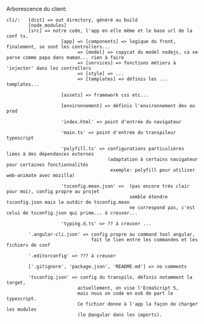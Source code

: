 Arborescence du client:

    cli/:   [dist] => out directory, généré au build
            [node_modules]
            [src] => notre code, l'app en elle même et le base url de la conf ts.
                        [app] => [components] => logique du front, finalement, se sont les controllers...
                              => [model] => copycat du model nodejs, ca se parse comme papa dans maman... rien à faire
                              => [services] => fonctions métiers à 'injecter' dans les controllers
                              => [style] => ...
                              => [templates] => définis les ... templates...
                        
                        [assets] => framework css etc...
                        
                        [environnement] => définis l'environnement dev ou prod

                        'index.html' => point d'entrée du navigateur

                        'main.ts' => point d'entrée du transpileur typescript

                        'polyfill.ts' => configurations particulières liées à des dépendances externes 
                                         (adaptation à certains navigateur pour certaines fonctionnalités
                                          exemple: polyfill pour utiliser web-animate avec mozilla)

                        'tsconfig.mean.json' =>  (pas encore très clair pour moi), config propre au projet
                                                 semble étendre tsconfig.json mais le outdir de tsconfig.mean
                                                 ne correspond pas, c'est celui de tsconfig.json qui prime... à creuser...
                        
                        'typing.d.ts' => ?? à creuser ...

            '.angular-cli.json' => config propre au command tool angular, 
                                   fait le lien entre les commandes et les fichiers de conf

            '.editorconfig' => ??? à creuser

            ['.gitignore', 'package.json', 'README.md'] => no comments

            'tsconfig.json' => config du transpilo, définis notamment la target, 
                              actuellement, on vise l'EcmaScript 5, 
                              mais nous on code en es6 de part le typescript. 
                              Ce fichier donne à l'app la façon de charger les modules
                              (le @angular dans les imports).



